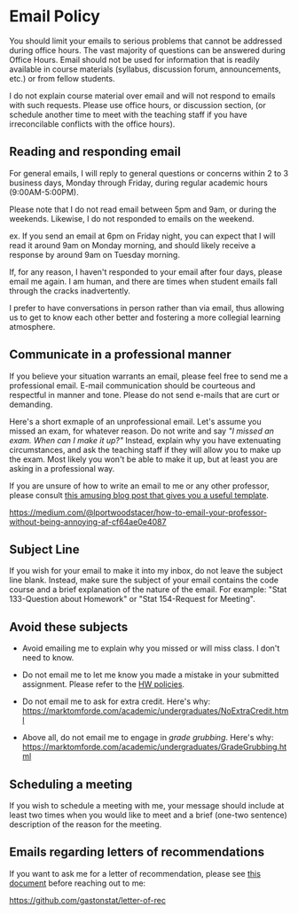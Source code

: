 # Email Policy

You should limit your emails to serious problems that cannot be addressed 
during office hours. The vast majority of questions can be answered during 
Office Hours. Email should not be used for information that is readily 
available in course materials (syllabus, discussion forum, announcements, etc.) 
or from fellow students.

I do not explain course material over email and will not respond to emails 
with such requests. Please use office hours, or discussion section, 
(or schedule another time to meet with the teaching staff if you have 
irreconcilable conflicts with the office hours).


## Reading and responding email

For general emails, I will reply to general questions or concerns within 
2 to 3 business days, Monday through Friday, during regular academic hours 
(9:00AM-5:00PM). 

Please note that I do not read email between 5pm and 9am, or during the weekends. 
Likewise, I do not responded to emails on the weekend. 

ex. If you send an email at 6pm on Friday night, you can expect that I will 
read it around 9am on Monday morning, and should likely receive a response 
by around 9am on Tuesday morning.

If, for any reason, I haven't responded to your email after four days, please 
email me again. I am human, and there are times when student emails fall through 
the cracks inadvertently.

I prefer to have conversations in person rather than via email, thus allowing 
us to get to know each other better and fostering a more collegial learning atmosphere.



## Communicate in a professional manner

If you believe your situation warrants an email, please feel free to send 
me a professional email. E-mail communication should be courteous and 
respectful in manner and tone. Please do not send e-mails that are curt or 
demanding.

Here's a short exmaple of an unprofessional email. Let's assume you missed an 
exam, for whatever reason. Do not write and say _"I missed an exam. When can I make it up?"_
Instead, explain why you have extenuating circumstances, and ask the teaching 
staff if they will allow you to make up the exam. Most likely you won't be able
to make it up, but at least you are asking in a professional way.

If you are unsure of how to write an email to me or any other professor, 
please consult [this amusing blog post that gives you a useful template](https://medium.com/@lportwoodstacer/how-to-email-your-professor-without-being-annoying-af-cf64ae0e4087).

<https://medium.com/@lportwoodstacer/how-to-email-your-professor-without-being-annoying-af-cf64ae0e4087>



## Subject Line

If you wish for your email to make it into my inbox, do not leave the subject 
line blank. Instead, make sure the subject of your email contains the code course
and a brief explanation of the nature of the email. For example: 
"Stat 133-Question about Homework" or "Stat 154-Request for Meeting".



## Avoid these subjects

- Avoid emailing me to explain why you missed or will miss class. I don't need to know.

- Do not email me to let me know you made a mistake in your submitted assignment. Please refer to the [HW policies](https://github.com/gastonstat/course-policies/blob/main/policy-hw.md).

- Do not email me to ask for extra credit. Here's why:
<https://marktomforde.com/academic/undergraduates/NoExtraCredit.html>

- Above all, do not email me to engage in _grade grubbing_. Here's why:
<https://marktomforde.com/academic/undergraduates/GradeGrubbing.html>



## Scheduling a meeting

If you wish to schedule a meeting with me, your message should include at 
least two times when you would like to meet and a brief (one-two sentence) 
description of the reason for the meeting.



## Emails regarding letters of recommendations

If you want to ask me for a letter of recommendation, please see 
[this document](https://github.com/gastonstat/letter-of-rec) before reaching 
out to me:

<https://github.com/gastonstat/letter-of-rec>



